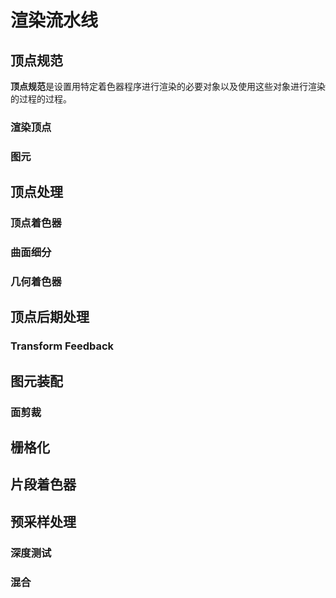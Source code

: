 # 渲染流水线

## 顶点规范

**顶点规范**是设置用特定着色器程序进行渲染的必要对象以及使用这些对象进行渲染的过程的过程。

### 渲染顶点

### 图元

## 顶点处理

### 顶点着色器

### 曲面细分

### 几何着色器

## 顶点后期处理

### Transform Feedback

## 图元装配

### 面剪裁

## 栅格化

## 片段着色器

## 预采样处理

### 深度测试

### 混合